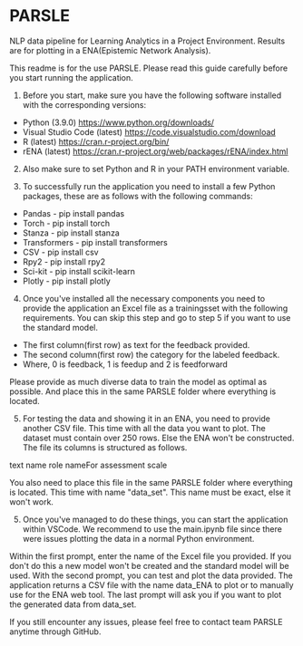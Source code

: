 # PARSLE
NLP data pipeline for Learning Analytics in a Project Environment. Results are for plotting in a ENA(Epistemic Network Analysis).

This readme is for the use PARSLE. Please read this guide carefully before you start running the application.

1. Before you start, make sure you have the following software installed with the corresponding versions:

- Python (3.9.0) https://www.python.org/downloads/ 
- Visual Studio Code (latest) https://code.visualstudio.com/download
- R (latest) https://cran.r-project.org/bin/
- rENA (latest) https://cran.r-project.org/web/packages/rENA/index.html

2. Also make sure to set Python and R in your PATH environment variable.

3. To successfully run the application you need to install a few Python packages, these are as follows with the following commands:

- Pandas - pip install pandas
- Torch - pip install torch
- Stanza - pip install stanza
- Transformers - pip install transformers
- CSV - pip install csv
- Rpy2 - pip install rpy2
- Sci-kit - pip install scikit-learn
- Plotly - pip install plotly

4. Once you've installed all the necessary components you need to provide the application an Excel file as a trainingsset with the following requirements. You can skip this step and go to step 5 if you want to use the standard model.

- The first column(first row) as text for the feedback provided.
- The second column(first row) the category for the labeled feedback.
- Where,
0 is feedback,
1 is feedup
and 2 is feedforward

Please provide as much diverse data to train the model as optimal as possible. And place this in the same PARSLE folder where everything is located.

5. For testing the data and showing it in an ENA, you need to provide another CSV file. This time with all the data you want to plot. 
The dataset must contain over 250 rows. Else the ENA won't be constructed. The file its columns is structured as follows.

text name role nameFor assessment scale

You also need to place this file in the same PARSLE folder where everything is located. This time with name "data_set". This name must be exact, else it won't work.

5. Once you've managed to do these things, you can start the application within VSCode. We recommend to use the main.ipynb file since there were issues plotting the data in a normal Python environment. 

Within the first prompt, enter the name of the Excel file you provided.
If you don't do this a new model won't be created and the standard model will be used.
With the second prompt, you can test and plot the data provided. 
The application returns a CSV file with the name data_ENA to plot or to manually use for the ENA web tool.
The last prompt will ask you if you want to plot the generated data from data_set.

If you still encounter any issues, please feel free to contact team PARSLE anytime through GitHub.
